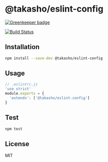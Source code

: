 # @takasho/eslint-config

[![Greenkeeper badge](https://badges.greenkeeper.io/taka-sho/eslint-config.svg)](https://greenkeeper.io/)

[![Build Status](https://travis-ci.org/taka-sho/eslint-config.svg?branch=master)](https://travis-ci.org/taka-sho/eslint-config)

## Installation

```sh
npm install --save-dev @takasho/eslint-config
```

## Usage

```js
// .eslintrc.js
'use strict'
module.exports = {
  'extends': ['@takasho/eslint-config']
}
```


## Test

```sh
npm test
```

## License

MIT
